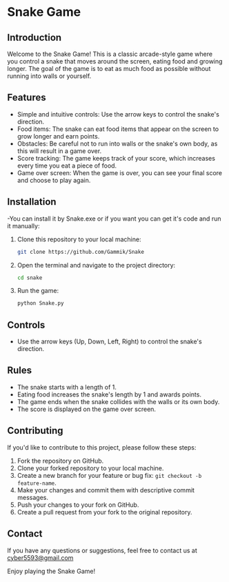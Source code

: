 # Snake Game

## Introduction

Welcome to the Snake Game! This is a classic arcade-style game where you control a snake that moves around the screen, eating food and growing longer. The goal of the game is to eat as much food as possible without running into walls or yourself.

## Features

- Simple and intuitive controls: Use the arrow keys to control the snake's direction.
- Food items: The snake can eat food items that appear on the screen to grow longer and earn points.
- Obstacles: Be careful not to run into walls or the snake's own body, as this will result in a game over.
- Score tracking: The game keeps track of your score, which increases every time you eat a piece of food.
- Game over screen: When the game is over, you can see your final score and choose to play again.

## Installation

-You can install it by Snake.exe or if you want you can get it's code and run it manually:

1. Clone this repository to your local machine:

   ```bash
   git clone https://github.com/Gammik/Snake
   ```

2. Open the terminal and navigate to the project directory:

   ```bash
   cd snake
   ```

3. Run the game:

   ```bash
   python Snake.py
   ```

## Controls

- Use the arrow keys (Up, Down, Left, Right) to control the snake's direction.

## Rules

- The snake starts with a length of 1.
- Eating food increases the snake's length by 1 and awards points.
- The game ends when the snake collides with the walls or its own body.
- The score is displayed on the game over screen.

## Contributing

If you'd like to contribute to this project, please follow these steps:

1. Fork the repository on GitHub.
2. Clone your forked repository to your local machine.
3. Create a new branch for your feature or bug fix: `git checkout -b feature-name`.
4. Make your changes and commit them with descriptive commit messages.
5. Push your changes to your fork on GitHub.
6. Create a pull request from your fork to the original repository.

## Contact

If you have any questions or suggestions, feel free to contact us at cyber5593@gmail.com

Enjoy playing the Snake Game!
